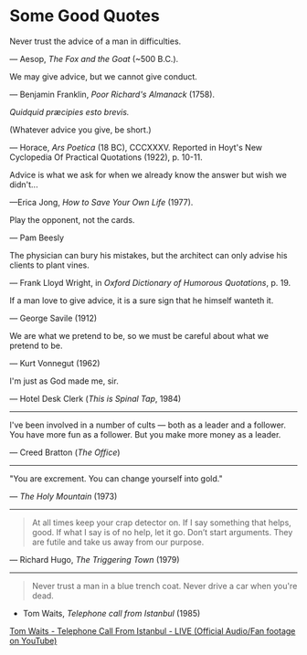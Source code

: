 
# Some Good Quotes

Never trust the advice of a man in difficulties.  

— Aesop, _The Fox and the Goat_ (~500 B.C.).

We may give advice, but we cannot give conduct.

— Benjamin Franklin, *Poor Richard's Almanack* (1758).

*Quidquid præcipies esto brevis.*

(Whatever advice you give, be short.)

— Horace, *Ars Poetica* (18 BC), CCCXXXV. Reported in Hoyt's New Cyclopedia Of Practical Quotations (1922), p. 10-11.

Advice is what we ask for when we already know the answer but wish we didn't...

—Erica Jong, *How to Save Your Own Life* (1977).

Play the opponent, not the cards.

— Pam Beesly

The physician can bury his mistakes, but the architect can only advise his clients to plant vines.

— Frank Lloyd Wright, in *Oxford Dictionary of Humorous Quotations*, p. 19.

If a man love to give advice, it is a sure sign that he himself wanteth it.

— George Savile (1912)

We are what we pretend to be, so we must be careful about what we pretend to be.

― Kurt Vonnegut (1962)

I'm just as God made me, sir.

— Hotel Desk Clerk (_This is Spinal Tap_, 1984)


----



I've been involved in a number of cults — both as a leader and a follower. You have more fun as a follower. But you make more money as a leader.

— Creed Bratton (_The Office_)


----



"You are excrement. You can change yourself into gold."

— _The Holy Mountain_ (1973)



----


> At all times keep your crap detector on. If I say something that helps, good. If what I say is of no help, let it go. Don’t start arguments. They are futile and take us away from our purpose.

— Richard Hugo, _The Triggering Town_ (1979)

----

> Never trust a man in a blue trench coat. Never drive a car when you're dead.

- Tom Waits, _Telephone call from Istanbul_ (1985)

[Tom Waits  - Telephone Call From Istanbul - LIVE (Official Audio/Fan footage on YouTube)](https://www.youtube.com/watch?v=ArC0J94B3Xk)
